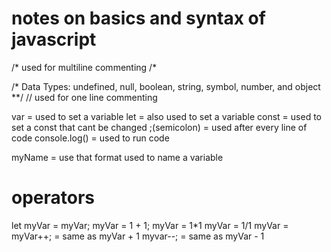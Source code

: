 # notes on basics and syntax of javascript 
/*
used for multiline commenting
/*

/* Data Types:
undefined, null, boolean, string, symbol, number, and object
**/
// used for one line commenting

var = used to set a variable
let = also used to set a variable
const = used to set a  const that cant be changed
;(semicolon) = used after every line of code
console.log() = used to run code

myName = use that format used to name a variable
 
# operators 
let myVar = myVar;
myVar = 1 + 1;
myVar = 1*1
myVar = 1/1
myVar = 
myVar++; = same as myVar + 1
myvar--; = same as myVar - 1
